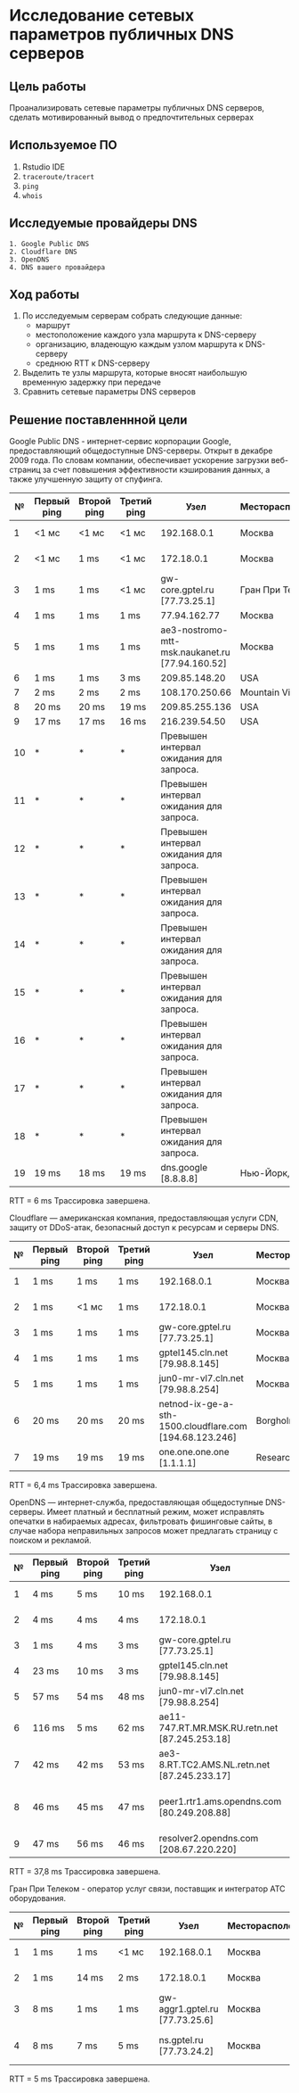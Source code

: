 # Исследование сетевых параметров публичных DNS серверов

## Цель работы

Проанализировать сетевые параметры публичных DNS серверов, сделать мотивированный вывод о предпочтительных серверах


## ️Используемое ПО

1.  Rstudio IDE
2. `traceroute/tracert`
3. `ping`
4. `whois`

## Исследуемые провайдеры DNS

    1. Google Public DNS
    2. Cloudflare DNS
    3. OpenDNS
    4. DNS вашего провайдера


## Ход работы

1. По исследуемым серверам собрать следующие данные:
    - маршрут
    - местоположение каждого узла маршрута к DNS-серверу
    - организацию, владеющую каждым узлом маршрута к DNS-серверу
    - среднюю RTT к DNS-серверу
2. Выделить те узлы маршрута, которые вносят наибольшую временную задержку при передаче
3. Сравнить сетевые параметры DNS серверов

## Решение поставленнной цели

Google Public DNS - интернет-сервис корпорации Google, предоставляющий общедоступные DNS-серверы. Открыт в декабре 2009 года. По словам компании, обеспечивает ускорение загрузки веб-страниц за счет повышения эффективности кэширования данных, а также улучшенную защиту от спуфинга.

|№|Первый ping|Второй ping|Третий ping|Узел|Месторасположение| Организация|
|-|-|-|-|-|-|-|
|  1|    <1 мс|    <1 мс|   <1 мс|  192.168.0.1|Москва|Домашний роутер|
|  2|    <1 мс|     1 ms|   <1 мс|  172.18.0.1|Москва|Гран При Телеком|
|  3|     1 ms|     1 ms|   <1 мс|  gw-core.gptel.ru [77.73.25.1]|Гран При Телеком|
|  4|     1 ms|     1 ms|    1 ms|  77.94.162.77|Москва|Наука-Связь|
|  5|     1 ms|     1 ms|    1 ms|  ae3-nostromo-mtt-msk.naukanet.ru [77.94.160.52]|Москва|Наука-Связь|
|  6|     1 ms|     1 ms|    3 ms|  209.85.148.20|USA|Google LLC|
|  7|     2 ms|     2 ms|    2 ms|  108.170.250.66|Mountain View, USA|Google LLC|
|  8|    20 ms|    20 ms|    19 ms|  209.85.255.136|USA|Google LLC|__
|  9|    17 ms|    17 ms|    16 ms|  216.239.54.50|USA|Google LLC|
| 10|     *   |     *   |     *   |  Превышен интервал ожидания для запроса.|
| 11|     *   |     *   |     *   |  Превышен интервал ожидания для запроса.|
| 12|     *   |     *   |     *   |  Превышен интервал ожидания для запроса.|
| 13|     *   |     *   |     *   |  Превышен интервал ожидания для запроса.|
| 14|     *   |     *   |     *   |  Превышен интервал ожидания для запроса.|
| 15|     *   |     *   |     *   |  Превышен интервал ожидания для запроса.|
| 16|     *   |     *   |     *   |  Превышен интервал ожидания для запроса.|
| 17|     *   |     *   |     *   |  Превышен интервал ожидания для запроса.|
| 18|     *   |     *   |     *   |  Превышен интервал ожидания для запроса.|
| 19|    19 ms|    18 ms|    19 ms|  dns.google [8.8.8.8]|Нью-Йорк, USA|Google LLC|

RTT = 6 ms
Трассировка завершена.


Cloudflare — американская компания, предоставляющая услуги CDN, защиту от DDoS-атак, безопасный доступ к ресурсам и серверы DNS. 

|№|Первый ping|Второй ping|Третий ping|Узел|Месторасположение| Организация|
|-|-|-|-|-|-|-|
|  1|     1 ms|     1 ms|     1 ms|  192.168.0.1|Москва|Домашний роутер|
|  2|     1 ms|    <1 мс|     1 ms|  172.18.0.1|Москва|Гран При Телеком|
|  3|     1 ms|     1 ms|     1 ms|  gw-core.gptel.ru [77.73.25.1]|Москва|Гран При Телеком|
|  4|     1 ms|     1 ms|     1 ms|  gptel145.cln.net [79.98.8.145]|Москва|CLN|
|  5|     1 ms|     1 ms|     1 ms|  jun0-mr-vl7.cln.net [79.98.8.254]|Москва|CLN|
|  6|    20 ms|    20 ms|    20 ms|  netnod-ix-ge-a-sth-1500.cloudflare.com [194.68.123.246]|Borgholm, Sweden|Stockholm Interconnect GigEth|
|  7|    19 ms|    19 ms|    19 ms|  one.one.one.one [1.1.1.1]|	Research, Australia| Cloudflare DNS|

RTT = 6,4 ms
Трассировка завершена.


OpenDNS — интернет-служба, предоставляющая общедоступные DNS-серверы. Имеет платный и бесплатный режим, может исправлять опечатки в набираемых адресах, фильтровать фишинговые сайты, в случае набора неправильных запросов может предлагать страницу с поиском и рекламой.

|№|Первый ping|Второй ping|Третий ping|Узел|Месторасположение| Организация|
|-|-|-|-|-|-|-|
| 1| 4 ms| 5 ms| 10 ms| 192.168.0.1|Москва|Домашний роутер|
| 2| 4 ms| 4 ms| 4 ms| 172.18.0.1|Москва|Гран При Телеком|
| 3| 1 ms| 4 ms| 3 ms| gw-core.gptel.ru [77.73.25.1]|Москва|Гран При Телеком|
| 4| 23 ms| 10 ms| 3 ms| gptel145.cln.net [79.98.8.145]|Москва|CLN|
| 5| 57 ms| 54 ms| 48 ms| jun0-mr-vl7.cln.net [79.98.8.254]|Москва|CLN|
| 6| 116 ms| 5 ms| 62 ms| ae11-747.RT.MR.MSK.RU.retn.net [87.245.253.18]|Москва|ReTN external interconnections in Moscow|
| 7| 42 ms| 42 ms| 53 ms| ae3-8.RT.TC2.AMS.NL.retn.net [87.245.233.17]|Москва|Grand Prix Telecom|
| 8| 46 ms| 45 ms| 47 ms| peer1.rtr1.ams.opendns.com [80.249.208.88]| Amsterdam|AMS-IX Amsterdam IPv4 Peering (ISP) LAN|
| 9| 47 ms| 56 ms| 46 ms| resolver2.opendns.com [208.67.220.220]|San Francisco|Cisco OpenDNS, LLC|

RTT = 37,8 ms
Трассировка завершена.


Гран При Телеком - оператор услуг связи, поставщик и интегратор АТС оборудования.

|№|Первый ping|Второй ping|Третий ping|Узел|Месторасположение| Организация|
|-|-|-|-|-|-|-|
| 1| 1 ms| 1 ms| <1 мс| 192.168.0.1|Москва|Домашний роутер|
| 2| 1 ms| 14 ms| 2 ms| 172.18.0.1|Москва|Гран При Телеком|
| 3| 8 ms| 1 ms| 1 ms| gw-aggr1.gptel.ru [77.73.25.6]|Москва|Гран При Телеком|
| 4| 8 ms| 7 ms| 5 ms| ns.gptel.ru [77.73.24.2]|Москва|network for GRANDPRIX Telecom|

RTT = 5 ms
Трассировка завершена.
